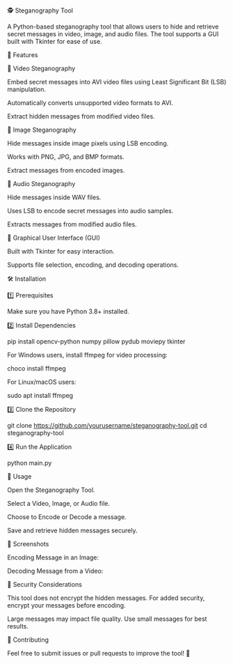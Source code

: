🕵️ Steganography Tool

A Python-based steganography tool that allows users to hide and retrieve secret messages in video, image, and audio files. The tool supports a GUI built with Tkinter for ease of use.

🚀 Features

🔹 Video Steganography

Embed secret messages into AVI video files using Least Significant Bit (LSB) manipulation.

Automatically converts unsupported video formats to AVI.

Extract hidden messages from modified video files.

🔹 Image Steganography

Hide messages inside image pixels using LSB encoding.

Works with PNG, JPG, and BMP formats.

Extract messages from encoded images.

🔹 Audio Steganography

Hide messages inside WAV files.

Uses LSB to encode secret messages into audio samples.

Extracts messages from modified audio files.

🔹 Graphical User Interface (GUI)

Built with Tkinter for easy interaction.

Supports file selection, encoding, and decoding operations.

🛠️ Installation

1️⃣ Prerequisites

Make sure you have Python 3.8+ installed.

2️⃣ Install Dependencies

pip install opencv-python numpy pillow pydub moviepy tkinter

For Windows users, install ffmpeg for video processing:

choco install ffmpeg

For Linux/macOS users:

sudo apt install ffmpeg

3️⃣ Clone the Repository

git clone https://github.com/yourusername/steganography-tool.git
cd steganography-tool

4️⃣ Run the Application

python main.py

📌 Usage

Open the Steganography Tool.

Select a Video, Image, or Audio file.

Choose to Encode or Decode a message.

Save and retrieve hidden messages securely.

📸 Screenshots

Encoding Message in an Image:



Decoding Message from a Video:



🔐 Security Considerations

This tool does not encrypt the hidden messages. For added security, encrypt your messages before encoding.

Large messages may impact file quality. Use small messages for best results.

🤝 Contributing

Feel free to submit issues or pull requests to improve the tool! 🎯

